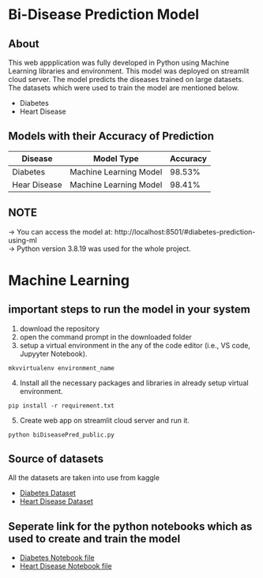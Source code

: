 # Bi-Disease Prediction Model

## About

This web appplication was fully developed in Python using Machine Learning libraries and environment. This model was deployed on streamlit cloud server. The model predicts the diseases trained on large datasets. The datasets which were used to train the model are mentioned below.

- Diabetes
- Heart Disease

## Models with their Accuracy of Prediction

| Disease          | Model Type              | Accuracy |
| ---------------- | ----------------------- | -------- |
| Diabetes         | Machine Learning Model  |  98.53%  |
| Hear Disease     | Machine Learning Model  |  98.41%  |

## NOTE

-> You can access the model at: http://localhost:8501/#diabetes-prediction-using-ml <br>
-> Python version 3.8.19 was used for the whole project. <br>
# Machine Learning

## important steps to run the model in your system

1. download the repository
2. open the command prompt in the downloaded folder
3. setup a virtual environment in the any of the code editor (i.e., VS code, Jupyyter Notebook).

```
mkvvirtualenv environment_name
```

4. Install all the necessary packages and libraries in already setup virtual environment.

```
pip install -r requirement.txt
```

5. Create web app on streamlit cloud server and run it.

```
python biDiseasePred_public.py
```


## Source of datasets

All the datasets are taken into use from kaggle

- [Diabetes Dataset](https://www.kaggle.com/datasets/saurabh00007/diabetescsv)
- [Heart Disease Dataset](https://www.kaggle.com/datasets/johnsmith88/heart-disease-dataset)

## Seperate link for the python notebooks which as used to create and train the model

- [Diabetes Notebook file](http://localhost:8888/lab/tree/DiabetesAnalysis.ipynb)
- [Heart Disease Notebook file](http://localhost:8888/lab/tree/HeartAnalysis.ipynb)




